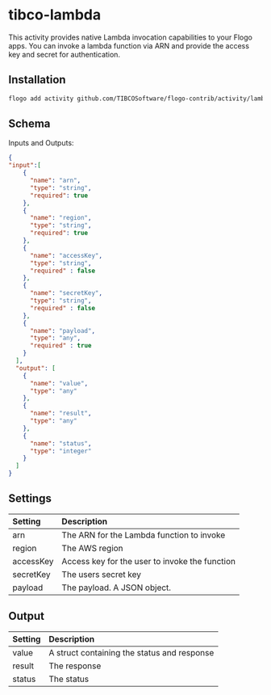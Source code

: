 # tibco-lambda
This activity provides native Lambda invocation capabilities to your Flogo apps. You can invoke a lambda function via ARN and provide the access key and secret for authentication.


## Installation

```bash
flogo add activity github.com/TIBCOSoftware/flogo-contrib/activity/lambda
```

## Schema
Inputs and Outputs:

```json
{
"input":[
    {
      "name": "arn",
      "type": "string",
      "required": true
    },
    {
      "name": "region",
      "type": "string",
      "required": true
    },
    {
      "name": "accessKey",
      "type": "string",
      "required" : false
    },
    {
      "name": "secretKey",
      "type": "string",
      "required" : false
    },
    {
      "name": "payload",
      "type": "any",
      "required" : true
    }
  ],
  "output": [
    {
      "name": "value",
      "type": "any"
    },
    {
      "name": "result",
      "type": "any"
    },
    {
      "name": "status",
      "type": "integer"
    }
  ]
}
```
## Settings
| Setting     | Description                                    |
|:------------|:-----------------------------------------------|
| arn         | The ARN for the Lambda function to invoke      |
| region      | The AWS region                                 |
| accessKey   | Access key for the user to invoke the function |
| secretKey   | The users secret key                           |
| payload     | The payload. A JSON object.                    |

## Output
| Setting     | Description                                    |
|:------------|:-----------------------------------------------|
| value       | A struct containing the status and response    |
| result      | The response                                   |
| status      | The status                                     |
